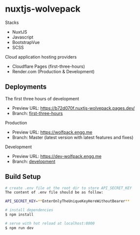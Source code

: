 # nuxtjs-wolvepack
Stacks
- NuxtJS
- Javascript
- BootstrapVue
- SCSS

Cloud application hosting providers
- Cloudflare Pages (first-three-hours)
- Render.com (Production & Development)

## Deployments

The first three hours of development
* Preview URL: https://b72d070f.nuxtjs-wolvepack.pages.dev/
* Branch: [first-three-hours](https://github.com/sg208/nuxtjs-wolvepack/tree/first-three-hours)

Production
* Preview URL: https://wolfpack.engg.me
* Branch: Master (latest version with latest features and fixes)

Development
* Preview URL: https://dev-wolfpack.engg.me
* Branch: [development](https://github.com/sg208/nuxtjs-wolvepack/tree/development)

## Build Setup

```bash
# create .env file at the root dir to store API_SECRET_KEY
The content of .env file should be as follow:

API_SECRET_KEY=**EnterOnlyTheUniqueKeyHereWithoutBearer**

# install dependencies
$ npm install

# serve with hot reload at localhost:8000
$ npm run dev
```

